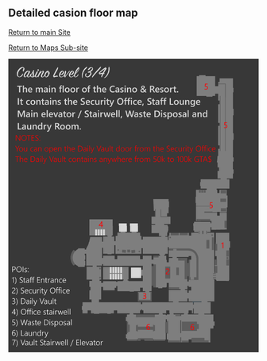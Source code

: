 ## Detailed casion floor map

[Return to main Site](https://reddey.github.io/dchelp)

[Return to Maps Sub-site](https://reddey.github.io/dchelp/maps)

![Detailed Map](https://github.com/Reddey/dchelp/blob/master/maps/cld/Complete%20Casino%20Level%20Printed.png?raw=true)

